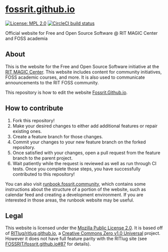 [fossrit.github.io](https://fossrit.github.io)
==============================================

[![License: MPL 2.0](https://img.shields.io/badge/License-MPL%202.0-brightgreen.svg)](https://opensource.org/licenses/MPL-2.0)
[![CircleCI build status](https://circleci.com/gh/FOSSRIT/fossrit.github.io/tree/main.svg?style=shield)](https://circleci.com/gh/FOSSRIT/fossrit.github.io/tree/main)

Official website for Free and Open Source Software @ RIT MAGIC Center and FOSS academia


## About

This is the website for the Free and Open Source Software initiative at the [RIT MAGIC Center](https://www.rit.edu/magic/ "RIT MAGIC Center - website").
This website includes content for community initiatives, FOSS academic courses, and more.
It is also used to communicate announcements to the RIT FOSS community.

This repository is how to edit the website [Fossrit.Github.io](https://fossrit.github.io/).


## How to contribute

1. Fork this repository!
2. Make your desired changes to either add additional features or repair existing ones.
3. Create a feature branch for those changes.
4. Commit your changes to your new feature branch on the forked repository.
5. Once satisfied with your changes, open a pull request from the feature branch to the parent project.
6. Wait patiently while the request is reviewed as well as run through CI tests.
Once you complete those steps, you have successfully contributed to this repository!

You can also visit [runbook.fossrit.community](https://runbook.fossrit.community/infra/website/), which contains some instructions about the structure of a portion of the website, such as calendar feed and creating a development environment. If you are interested in those areas, the runbook website may be useful.


## Legal

This website is licensed under the [Mozilla Public License 2.0](https://www.mozilla.org/en-US/MPL/).
It is based off of [RITlug/ritlug.github.io](https://github.com/RITlug/ritlug.github.io), a [Creative Commons Zero v1.0 Universal](https://github.com/RITlug/ritlug.github.io/blob/fe94d190d92ae3d13bbc743f81eab2d004ba5f16/LICENSE) project.
However it does not have full feature parity with the RITlug site (see [FOSSRIT/fossrit.github.io#87](https://github.com/FOSSRIT/fossrit.github.io/issues/87 "Differences between RITlug and FOSS@MAGIC website") for details).
